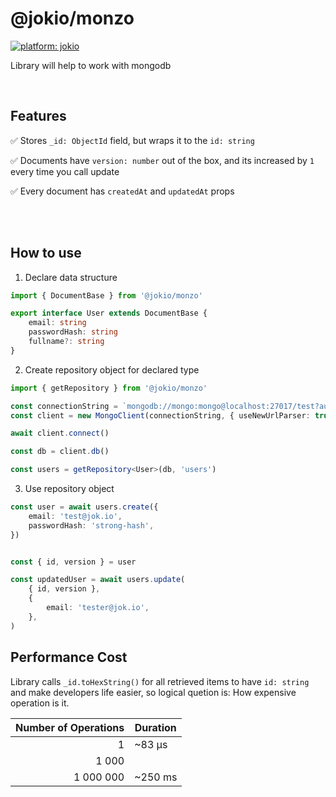 # @jokio/monzo
[![platform: jokio](https://img.shields.io/badge/platform-%F0%9F%83%8F%20jok-44cc11.svg)](https://github.com/jokio/jok-cli)

Library will help to work with mongodb

<br/>

## Features
✅ Stores `_id: ObjectId` field, but wraps it to the `id: string` 

✅ Documents have `version: number` out of the box, and its increased by `1` every time you call update

✅ Every document has `createdAt` and `updatedAt` props

<br/>
<br/>

## How to use
1.  Declare data structure

```ts
import { DocumentBase } from '@jokio/monzo'

export interface User extends DocumentBase {
	email: string
	passwordHash: string
	fullname?: string
}
```

2. Create repository object for declared type
```ts
import { getRepository } from '@jokio/monzo'

const connectionString = `mongodb://mongo:mongo@localhost:27017/test?authSource=admin`
const client = new MongoClient(connectionString, { useNewUrlParser: true })

await client.connect()

const db = client.db()

const users = getRepository<User>(db, 'users')
```


3. Use repository object
```ts
const user = await users.create({
	email: 'test@jok.io',
	passwordHash: 'strong-hash',
})


const { id, version } = user

const updatedUser = await users.update(
	{ id, version },
	{
		email: 'tester@jok.io',
	},
)
```

## Performance Cost

Library calls `_id.toHexString()` for all retrieved items to have `id: string` and make developers life easier, so logical quetion is: How expensive operation is it.

| Number of Operations 	| Duration 			|
|---------------------: |----------------	|
| 1                     | ~83 μs          |
| 1 000                 |                	|
| 1 000 000             | ~250 ms        	|
